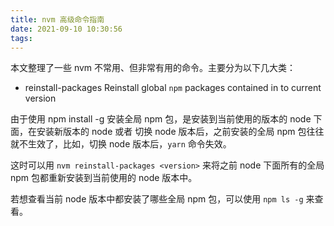 ```yaml
---
title: nvm 高级命令指南
date: 2021-09-10 10:30:56
tags:
---
```


本文整理了一些 nvm 不常用、但非常有用的命令。主要分为以下几大类：

* reinstall-packages <version>            Reinstall global `npm` packages contained in <version> to current version

由于使用 npm install -g <package> 安装全局 npm 包，是安装到当前使用的版本的 node 下面，在安装新版本的 node 或者 切换 node 版本后，之前安装的全局 npm 包往往就不生效了，比如，切换 node 版本后，`yarn` 命令失效。

这时可以用 `nvm reinstall-packages <version>` 来将之前 node 下面所有的全局 npm 包都重新安装到当前使用的 node 版本中。

若想查看当前 node 版本中都安装了哪些全局 npm 包，可以使用 `npm ls -g` 来查看。
